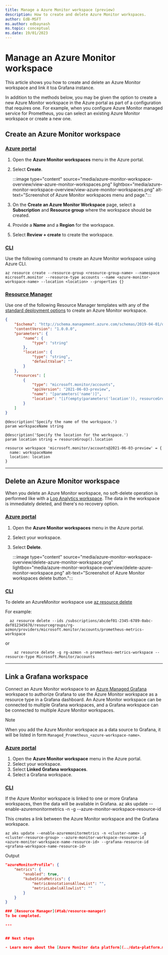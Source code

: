 ```yaml
---
title: Manage a Azure Monitor workspace (preview)
description: How to create and delete Azure Monitor workspaces.
author: EdB-MSFT
ms.author: edbaynash 
ms.topic: conceptual
ms.date: 19/01/2023
---
```



# Manage an Azure Monitor workspace

This article shows you how to create and delete an Azure Monitor workspace and link it toa Grafana instance.

In addition to the methods below, you may be given the option to create a new Azure Monitor workspace in the Azure portal as part of a configuration that requires one. For example, when you configure Azure Monitor managed service for Prometheus, you can select an existing Azure Monitor workspace or create a new one.

## Create an Azure Monitor workspace
### [Azure portal](#tab/azure-portal)

1. Open the **Azure Monitor workspaces** menu in the Azure portal.
2. Select **Create**.

    :::image type="content" source="media/azure-monitor-workspace-overview/view-azure-monitor-workspaces.png" lightbox="media/azure-monitor-workspace-overview/view-azure-monitor-workspaces.png" alt-text="Screenshot of Azure Monitor workspaces menu and page.":::

3. On the **Create an Azure Monitor Workspace** page, select a **Subscription** and **Resource group** where the workspace should be created.
4. Provide a **Name** and a **Region** for the workspace.
5. Select **Review + create** to create the workspace.

### [CLI](#tab/cli)
Use the following command to create an Azure Monitor workspace using Azure CLI.

```azurecli
az resource create --resource-group <resource-group-name> --namespace microsoft.monitor --resource-type accounts --name <azure-monitor-workspace-name> --location <location> --properties {}
```

### [Resource Manager](#tab/resource-manager)
Use one of the following Resource Manager templates with any of the [standard deployment options](../resource-manager-samples.md#deploy-the-sample-templates) to create an Azure Monitor workspace.

```json
{
    "$schema": "http://schema.management.azure.com/schemas/2019-04-01/deploymentTemplate.json#",
    "contentVersion": "1.0.0.0",
    "parameters": {
        "name": {
            "type": "string"
        },
        "location": {
            "type": "string",
            "defaultValue": ""
        }
    },
    "resources": [
        {
            "type": "microsoft.monitor/accounts",
            "apiVersion": "2021-06-03-preview",
            "name": "[parameters('name')]",
            "location": "[if(empty(parameters('location')), resourceGroup().location, parameters('location'))]"
        }
    ]
}
```

```bicep
@description('Specify the name of the workspace.')
param workspaceName string

@description('Specify the location for the workspace.')
param location string = resourceGroup().location

resource workspace 'microsoft.monitor/accounts@2021-06-03-preview' = {
  name: workspaceName
  location: location
}

```


---


## Delete an Azure Monitor workspace
When you delete an Azure Monitor workspace, no soft-delete operation is performed like with a [Log Analytics workspace](../logs/delete-workspace.md). The data in the workspace is immediately deleted, and there's no recovery option.


### [Azure portal](#tab/azure-portal)

1. Open the **Azure Monitor workspaces** menu in the Azure portal.
2. Select your workspace.
4. Select **Delete**.

    :::image type="content" source="media/azure-monitor-workspace-overview/delete-azure-monitor-workspace.png" lightbox="media/azure-monitor-workspace-overview/delete-azure-monitor-workspace.png" alt-text="Screenshot of Azure Monitor workspaces delete button.":::

### [CLI](#tab/cli)
To delete an AzureMonitor workspace use [az resource delete](https://learn.microsoft.com/cli/azure/resource?view=azure-cli-latest#az-resource-delete)

For example:
```azurecli
  az resource delete --ids /subscriptions/abcdef01-2345-6789-0abc-def012345678/resourcegroups/rg-azmon/providers/microsoft.monitor/accounts/prometheus-metrics-workspace
```
or 

```azurecli
    az resource delete -g rg-azmon -n prometheus-metrics-workspace --resource-type Microsoft.Monitor/accounts
```




---


## Link a Grafana workspace
Connect an Azure Monitor workspace to an [Azure Managed Grafana](../../managed-grafana/overview.md) workspace to authorize Grafana to use the Azure Monitor workspace as a resource type in a Grafana dashboard. An Azure Monitor workspace can be connected to multiple Grafana workspaces, and a Grafana workspace can be connected to multiple Azure Monitor workspaces.

> [!NOTE]
> When you add the Azure Monitor workspace as a data source to Grafana, it will be listed in form `Managed_Prometheus_<azure-workspace-name>`.

### [Azure portal](#tab/azure-portal)

1. Open the **Azure Monitor workspace** menu in the Azure portal.
2. Select your workspace.
3. Select **Linked Grafana workspaces**.
4. Select a Grafana workspace.

### [CLI](#tab/cli)
If the Azure Monitor workspace is linked to one or more Grafana workspaces, then the data will be available in Grafana.
az aks update --enable-azuremonitormetrics -n <cluster-name> -g <cluster-resource-group> --azure-monitor-workspace-resource-id <workspace-name-resource-id>

This creates a link between the Azure Monitor workspace and the Grafana workspace.
```azurecli
az aks update --enable-azuremonitormetrics -n <cluster-name> -g <cluster-resource-group> --azure-monitor-workspace-resource-id 
<azure-monitor-workspace-name-resource-id> --grafana-resource-id  <grafana-workspace-name-resource-id>
```
Output
```JSON
"azureMonitorProfile": {
    "metrics": {
        "enabled": true,
        "kubeStateMetrics": {
            "metricAnnotationsAllowList": "",
            "metricLabelsAllowlist": ""
        }
    }
}

### [Resource Manager](#tab/resource-manager)
To be completed.

---


## Next steps

- Learn more about the [Azure Monitor data platform](../data-platform.md).
